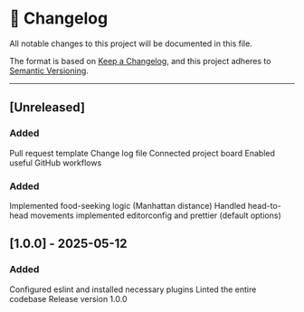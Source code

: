 # 📜 Changelog

All notable changes to this project will be documented in this file.

The format is based on [Keep a Changelog](https://keepachangelog.com/),
and this project adheres to [Semantic Versioning](https://semver.org/).

---

## [Unreleased]

### Added

Pull request template
Change log file
Connected project board
Enabled useful GitHub workflows

### Added

Implemented food-seeking logic (Manhattan distance)
Handled head-to-head movements
implemented editorconfig and prettier (default options)

## [1.0.0] - 2025-05-12

### Added

Configured eslint and installed necessary plugins
Linted the entire codebase
Release version 1.0.0